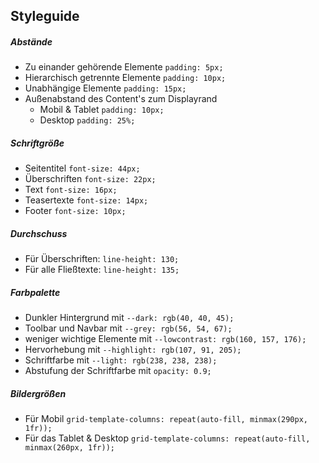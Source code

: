 ## Styleguide

##### Abstände
- Zu einander gehörende Elemente ```padding: 5px;```
- Hierarchisch getrennte Elemente ```padding: 10px;```
- Unabhängige Elemente ```padding: 15px;```
- Außenabstand des Content's zum Displayrand
  - Mobil & Tablet ```padding: 10px;```
  - Desktop ```padding: 25%;```
##### Schriftgröße
- Seitentitel ```font-size: 44px;```
- Überschriften ```font-size: 22px;```
- Text ```font-size: 16px;```
- Teasertexte ```font-size: 14px;```
- Footer ```font-size: 10px;```
##### Durchschuss
- Für Überschriften: ```line-height: 130;```
- Für alle Fließtexte: ```line-height: 135;```
##### Farbpalette
- Dunkler Hintergrund mit ```--dark: rgb(40, 40, 45);```
- Toolbar und Navbar mit ```--grey: rgb(56, 54, 67);```
- weniger wichtige Elemente mit ```--lowcontrast: rgb(160, 157, 176);```
- Hervorhebung mit ```--highlight: rgb(107, 91, 205);```
- Schriftfarbe mit ```--light: rgb(238, 238, 238);```
- Abstufung der Schriftfarbe mit ```opacity: 0.9;```
##### Bildergrößen
- Für Mobil ```grid-template-columns: repeat(auto-fill, minmax(290px, 1fr));```
- Für das Tablet & Desktop ```grid-template-columns: repeat(auto-fill, minmax(260px, 1fr));```
